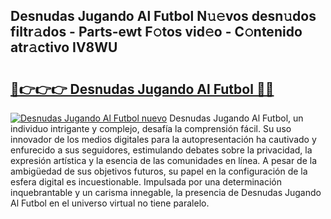 ## Desnudas Jugando Al Futbol N𝚞𝚎vos desn𝚞dos filtr𝚊dos - Parts-ewt F𝚘tos vid𝚎o - C𝚘ntenido atr𝚊ctivo IV8WU

# <h2><a href="http://mb74y3.tromn.icu/?c=Desnudas+Jugando+Al+Futbol">🔗👉👉👉 Desnudas Jugando Al Futbol 🔗🔗</a></h2>

[![Desnudas Jugando Al Futbol nuevo](https://i.imgur.com/pEAQMta.gif)](http://mb74y3.tromn.icu/?c=Desnudas+Jugando+Al+Futbol)
Desnudas Jugando Al Futbol, un individuo intrigante y complejo, desafía la comprensión fácil. Su uso innovador de los medios digitales para la autopresentación ha cautivado y enfurecido a sus seguidores, estimulando debates sobre la privacidad, la expresión artística y la esencia de las comunidades en línea. A pesar de la ambigüedad de sus objetivos futuros, su papel en la configuración de la esfera digital es incuestionable. Impulsada por una determinación inquebrantable y un carisma innegable, la presencia de Desnudas Jugando Al Futbol en el universo virtual no tiene paralelo.
